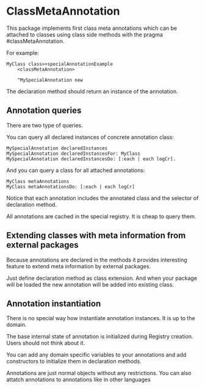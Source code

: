 # ClassMetaAnnotation
This package implements first class meta annotations which can be attached to classes using class side methods with the pragma #classMetaAnnotation. 

For example:
```Smalltalk
MyClass class>>specialAnnotationExample
	<classMetaAnnotation>
	
	^MySpecialAnnotation new
```
The declaration method should return an instance of the annotation.

## Annotation queries
There are two type of queries.

You can query all declared instances of concrete annotation class:
```Smalltalk
MySpecialAnnotation declaredInstances
MySpecialAnnotation declaredInstancesFor: MyClass
MySpecialAnnotation declaredInstancesDo: [:each | each logCr].
```
And you can query a class for all attached annotations:
```Smalltalk
MyClass metaAnnotations
MyClass metaAnnotationsDo: [:each | each logCr]
```
Notice that each annotation includes the annotated class and the selector of declaration method. 

All annotations are cached in the special registry. It is cheap to query them.

## Extending classes with meta information from external packages
Because annotations are declared in the methods it provides interesting feature to extend meta information by external packages.

Just define declaration method as class extension. And when your package will be loaded the new annotation will be added into existing class.

## Annotation instantiation
There is no special way how instantiate annotation instances. It is up to the domain.

The base internal state of annotation is initialized during Registry creation.  Users should not think about it. 

You can add any domain specific variables to your annotations and add constructors to initialize them in declaration methods. 

Annotations are just normal objects without any restrictions. You can also attatch annotations to annotations like in other languages

